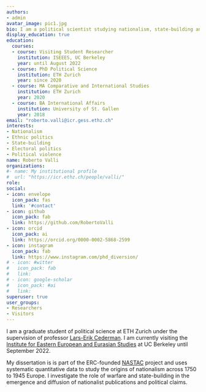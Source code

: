 ```yaml
---
authors:
- admin
avatar_image: pic1.jpg
bio: I am a political scientist studying nationalism, state-building and ethnic politics.
display_education: true
education:
  courses:
  - course: Visiting Student Researcher
    institution: ISEEES, UC Berkeley
    year: until August 2022
  - course: PhD Political Science
    institution: ETH Zurich
    year: since 2020
  - course: MA Comparative and International Studies
    institution: ETH Zurich
    year: 2020
  - course: BA International Affairs
    institution: University of St. Gallen
    year: 2018
email: "roberto.valli@icr.gess.ethz.ch"
interests:
- Nationalism
- Ethnic politics
- State-building
- Electoral politics
- Political violence
name: Roberto Valli
organizations:
#- name: My institutional profile
#  url: "https://icr.ethz.ch/people/valli/"
role: 
social:
- icon: envelope
  icon_pack: fas
  link: '#contact'
- icon: github
  icon_pack: fab
  link: https://github.com/RobertoValli
- icon: orcid
  icon_pack: ai
  link: https://orcid.org/0000-0002-5868-2599
- icon: instagram
  icon_pack: fab
  link: https://www.instagram.com/phd_diversion/
# - icon: #witter
#   icon_pack: fab
#   link: 
# - icon: google-scholar
#   icon_pack: #ai
#   link: 
superuser: true
user_groups:
- Researchers
- Visitors
---
```


I am a graduate student of political science at ETH Zurich under the supervision of professor [Lars-Erik Cederman](https://icr.ethz.ch/people/cederman/). I am currently visiting the [Institute for Eastern European and Eurasian Studies](https://iseees.berkeley.edu/) at UC Berkeley until September 2022.

My dissertation is is part of the ERC-founded [NASTAC](https://icr.ethz.ch/research/nastac/) project and uses systematic quantitative data to study the origins of nationalism across 1750 to 1945 Europe. I investigate the role of warfare and state-building in the emergence and diffusion of nationalist publications and political claims.



